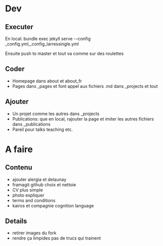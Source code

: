 # Dev
## Executer
En local:
bundle exec jekyll serve --config _config.yml,_config_larressingle.yml

Ensuite push to master et tout va comme sur des roulettes

## Coder
* Homepage dans about et about_fr
* Pages dans _pages et font appel aux fichiers .md dans _projects et tout

## Ajouter
* Un projet comme les autres dans _projects
* Publications: que en local, rajouter la page et imiter les autres fichiers dans _publications
* Pareil pour talks teaching etc.


# A faire
## Contenu
* ajouter alergia et delaunay
* framagit github choix et nettoie
* CV plus simple
* photo expliquer
* terms and conditions
* kairos et compagnie cognition language

## Details
* retirer images du fork
* rendre ça limpides pas de trucs qui trainent
